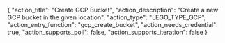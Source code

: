 {
    "action_title": "Create GCP Bucket",
    "action_description": "Create a new GCP bucket in the given location",
    "action_type": "LEGO_TYPE_GCP",
    "action_entry_function": "gcp_create_bucket",
    "action_needs_credential": true,
    "action_supports_poll": false,
    "action_supports_iteration": false
}